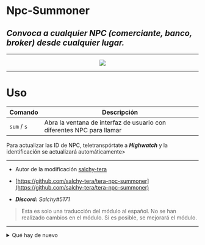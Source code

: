 # Npc-Summoner
## _Convoca a cualquier NPC (comerciante, banco, broker) desde cualquier lugar._
------

<p align="center"><img src="https://github.com/war100ck/TeraToolbox-and-old-modifications-only-for-client-version-92.03-92.04/blob/main/Tera-Npc-Summoner-RU/screen/s.png"/>

------

# Uso

Comando | Descripción
| ------------- | ------------- | 
| `sum` / `s` | Abra la ventana de interfaz de usuario con diferentes NPC para llamar |

Para actualizar las ID de NPC, teletranspórtate a ***Highwatch*** y la identificación se actualizará automáticamente>

------

-  Autor de la modificación [salchy-tera](https://github.com/salchy-tera)

- [https://github.com/salchy-tera/tera-npc-summoner](https://github.com/salchy-tera/tera-npc-summoner)

- ***Discord:*** *Salchy#5171*

> Esta es solo una traducción del módulo al español.
> No se han realizado cambios en el módulo.
> Si es posible, se mejorará el módulo.

------

<details>
  <summary>Qué hay de nuevo</summary>
  
- ***NPC añadidos***
```sh
- [Banco del Guild]
- [Banco de Mascota]
- [Banco de Ropas]
- [Comerciante de cajas de pescado] 
- [Pescadero]
- [Comerciante de pesca]
- [Tienda de insignias de pescado]
 ``` 
</details>
